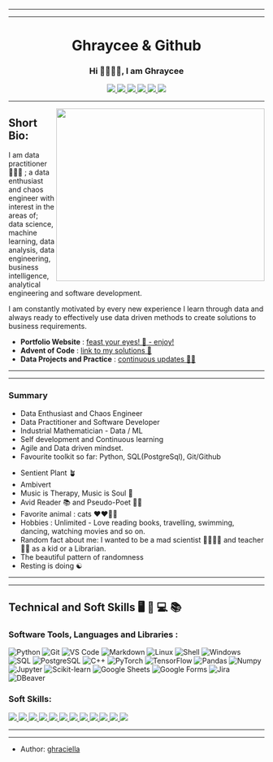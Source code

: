 
<!--
**ghraciella/ghraciella** is a ✨ _special_ ✨ repository because its `README.md` (this file) appears on your GitHub profile.

Here are some ideas to get you started:

- 🔭 I’m currently working on ...
- 🌱 I’m currently learning ...
- 👯 I’m looking to collaborate on ...
- 🤔 I’m looking for help with ...
- 💬 Ask me about ...
- 📫 How to reach me: ...
- 😄 Pronouns: ...
- ⚡ Fun fact: ...


-->

<!--

Contact Links

<span style="display:block;text-align:center">[![Linkedin](https://img.shields.io/badge/-LinkedIn-blue?style=plastic&logo=Linkedin&logoColor=white&link=https://www.linkedin.com/in/grace-anulika-eze-data-unicorn/)](https://www.linkedin.com/in/grace-anulika-eze-data-unicorn/)</span>
<span style="display:block;text-align:center">[![Xing](https://img.shields.io/badge/Xing-teal?style=plastic&logo=Xing&logoColor=light-green&link=https://www.xing.com/profile/Grace_Eze2/cv)](https://www.xing.com/profile/Grace_Eze2/cv)</span>
<span style="display:block;text-align:center">[![Gmail](https://img.shields.io/badge/-Gmail-red?style=plastic&logo=Gmail&logoColor=white)](mailto:grace.anulikaeze@gmail.com)</span>
<span style="display:block;text-align:center">[![GitHuB](https://img.shields.io/badge/github-%23181717.svg?style=plastic&logo=github&logoColor=white&link=https://github.com/ghraciella)](https://github.com/ghraciella)</span>
<span style="display:block;text-align:center">[![Kaggle](https://img.shields.io/badge/-Kaggle-blue?style=plastic&logo=Kaggle&logoColor=black&link=https://www.kaggle.com/graceeze)](https://www.kaggle.com/graceeze)</span>

-->





---
---
# <div align="center"> Ghraycee & Github </div>


### <div align="center"> Hi 👋🏾👋🏾, I am Ghraycee </div>

<!--

- add social network badges using shields.io, to redirect to respective socials when its clicked on
kaggle-icon.svg
-->



<div align="center">
  <a href="https://www.linkedin.com/in/grace-anulika-eze-data-practitioner/">
    <img src="https://img.shields.io/badge/-LinkedIn-blue?style=plastic&logo=Linkedin&logoColor=white"/>
  </a>
  <a href="https://www.xing.com/profile/Grace_Eze2/cv">
    <img src="https://img.shields.io/badge/Xing-teal?style=plastic&logo=Xing&logoColor=light-green&link=https://www.xing.com/profile/Grace_Eze2/cv"/>
  </a> 
  <a href="mailto:grace.anulikaeze@gmail.com">
    <img src="https://img.shields.io/badge/-Gmail-red?style=plastic&logo=Gmail&logoColor=white"/>
  </a>
  <a href="https://github.com/ghraciella">
    <img src="https://img.shields.io/badge/github-%23181717.svg?style=plastic&logo=github&logoColor=white&link=https://github.com/ghraciella"/>
  </a>
  <a href="https://ghraciella.github.io/">
    <img src="https://img.shields.io/badge/-Portfolio%20Website-yellow?style=plastic&logo=Portfolio%20Website&logoColor=brown&link=https://ghraciella.github.io/"/>
  </a>
  <a href="https://www.kaggle.com/graceeze">
    <img src="https://img.shields.io/badge/-Kaggle-blue?style=plastic&logo=Kaggle&logoColor=black&link=https://www.kaggle.com/graceeze"/>
  </a>
</div>



---

<img src="https://media1.giphy.com/media/v1.Y2lkPTc5MGI3NjExY2E0ZTM3YTUzZTA4ZDVmMGJlMWRiMTgxMGVjNDMzZGU4NGU3OWEzYyZjdD1n/RbDKaczqWovIugyJmW/giphy.gif" align="right" width=410 height=340>



## Short Bio: 


I am data practitioner 👩🏾‍💻 ; a data enthusiast and chaos engineer with interest in the areas of; data science, machine learning, data analysis, data engineering, business intelligence, analytical engineering and software development. 

I am constantly motivated by every new experience I learn through data and always ready to effectively use data driven methods to create solutions to business requirements.

* __Portfolio Website__ : [feast your eyes! 🥰 - enjoy!](https://ghraciella.github.io/)
* __Advent of Code__ : [link to my solutions 🤔](https://github.com/ghraciella/data-projects-and-practice/tree/main/code_exercise/advent-of-code)
* __Data Projects and Practice__ : [continuous updates 🧐🔁](https://github.com/ghraciella/data-projects-and-practice)


---
---
### Summary

* Data Enthusiast and Chaos Engineer
* Data Practitioner and Software Developer
* Industrial Mathematician - Data / ML 
* Self development and Continuous learning
* Agile and Data driven mindset.
* Favourite toolkit so far: Python, SQL(PostgreSql), Git/Github
<!--
* Neurodiverse 
* Audio-Visual Learner 
-->
* Sentient Plant 🪴
* Ambivert
* Music is Therapy, Music is Soul 🎵 
* Avid Reader 📚 and Pseudo-Poet 📝😅
* Favorite animal : cats ♥️❤️‍🔥🤎
* Hobbies : Unlimited - Love reading books, travelling, swimming, dancing, watching movies and so on.
* Random fact about me: I wanted to be a mad scientist 🧬👩🏾‍🔬 and teacher 👩‍🏫 as a kid or a Librarian.
* The beautiful pattern of randomness
* Resting is doing ☯︎
  
---
---

<!--

- My top skills : Hard (Tech) Skills and Soft Skills

<div id="header" align="center">
  <img src= "https://media1.giphy.com/media/v1.Y2lkPTc5MGI3NjExY2E0ZTM3YTUzZTA4ZDVmMGJlMWRiMTgxMGVjNDMzZGU4NGU3OWEzYyZjdD1n/RbDKaczqWovIugyJmW/giphy.gif" width=200"/>
</div>

-->



## Technical and Soft Skills 🖥️ 🧰 💻 📚 


### Software Tools, Languages and Libraries  :


![Python](http://img.shields.io/badge/-Python-346e9e?style=plastic&logo=python&logoColor=white)
![Git](http://img.shields.io/badge/-Git-white?style=plastic&logo=git)
![VS Code](http://img.shields.io/badge/-VS%20Code-black?style=plastic&logo=visualstudiocode&logoColor=3aa7f2)
![Markdown](http://img.shields.io/badge/-Markdown-white?style=plastic&logo=markdown&logoColor=black)
![Linux](http://img.shields.io/badge/-Linux-fad134?style=plastic&logo=linux&logoColor=black)
![Shell](http://img.shields.io/badge/-Shell-c9c9c9?style=plastic&logo=gnu-bash&logoColor=black)
![Windows](http://img.shields.io/badge/-Windows-0078D6?style=plastic&logo=windows&logoColor=white)
![SQL](http://img.shields.io/badge/-Sql-00758f?style=plastic&logo=Mysql&logoColor=white)
![PostgreSQL](https://img.shields.io/badge/postgresql-blue?style=plastic&logo=postgresql&logoColor=white)
![C++](https://img.shields.io/badge/C++-blue?style=plastic&logo=C++&logoColor=bc2043)
![PyTorch](http://img.shields.io/badge/-PyTorch-eee?style=plastic&logo=pytorch&logoColor=EE4C2C)
![TensorFlow](http://img.shields.io/badge/-TensorFlow-eee?style=plastic&logo=tensorflow&logoColor=FF6F00)
![Pandas](https://img.shields.io/badge/Pandas-white.svg?style=plastic&logo=pandas&logoColor=black)
![Numpy](https://img.shields.io/badge/numpy-ar21.svg?style=plastic&logo=numpy&logoColor=white)
![Jupyter](https://img.shields.io/badge/jupyter-orange?style=plastic&logo=jupyter&logoColor=white)
![Scikit-learn](http://img.shields.io/badge/-Scikit--Learn-eee?style=plastic&logo=scikit-learn&logoColor=e26d00)
![Google Sheets](https://img.shields.io/badge/Google%20Sheets%20-%2334A853.svg?style=plastic&logo=google%20sheets&logoColor=white)
![Google Forms](https://img.shields.io/badge/-Google%20Forms%20-purple?style=plastic&logo=forms&logoColor=EE4C2C)
![Jira](https://img.shields.io/badge/atlassian_jira-white?style=plastic&logo=jira&logoColor=blue)
![DBeaver](https://img.shields.io/badge/-DBeaver-brown?style=plastic&logo=DBeaver&logoColor=white)
      
    
       
### Soft Skills:

<div id="badges">
  <a href="Data-Driven Mindset">
    <img src="https://img.shields.io/badge/data%20driven-mindset-eee?logo=data%20driven-mindset&logoColor==white&style=flat"/>
  </a>
  <a href="Agile Methodologies">
    <img src="https://img.shields.io/badge/agile-methodologies-eee?logo=agile-methodologies&logoColor==white&style=flat"/>
  </a>
  <a href="Problem Solving">
    <img src="https://img.shields.io/badge/problem-solving-eee?logo=problem-solving&logoColor==white&style=flat"/>
  </a>
  <a href="Project Management">
    <img src="https://img.shields.io/badge/project-management-eee?logo=project-management&logoColor==white&style=flat"/>
  </a>
  <a href="Continuous Learning">
    <img src="https://img.shields.io/badge/continuous-learning-eee?logo=continuous-learning&logoColor==white&style=flat"/>
  </a>
  <a href="Effective Communication">
    <img src="https://img.shields.io/badge/effective-communication-eee?logo=effective-communication&logoColor==white&style=flat"/>
  </a>
  <a href="Resourcefulness-Resilience">
    <img src="https://img.shields.io/badge/resourcefulness%20-resilience-eee?logo=resourcefulness-resilience&logoColor==white&style=flat"/>
  </a>  
  <a href="Independent Research">
    <img src="https://img.shields.io/badge/independent-research-eee?logo=independent-research&logoColor=F=white&style=flat"/>
  </a>
  <a href="Collaboration">
    <img src="https://img.shields.io/badge/Collaboration-eee?logo=Collaboration&logoColor==white&style=flat"/>
  </a>
  <a href="Creative Thinking">
    <img src="https://img.shields.io/badge/analytical-thinking-eee?logo=analytical-thinking&logoColor==white&style=flat"/>
  </a>
  <a href="Self Motivated">
    <img src="https://img.shields.io/badge/self-motivated-eee?logo=self-motivated&logoColor==white&style=flat"/>
  </a>
  <a href="Software Development">
    <img src="https://img.shields.io/badge/software-development-eee?logo=software-development&logoColor=white&style=flat"/>
  </a>
</div>


<!--

- Github streak stats

-->

<!--   
                                                                                                                         
---
---
                                                                                                                         
## My Github Usage and Contribution Trail 💻 🧗🏽‍♀️... 






<div>
<a> <img src="https://github-readme-stats.vercel.app/api/top-langs?username=ghraciella&langs_count=10&show_icons=true&locale=en&layout=compact&theme=onedark" alt="ghraciella" width="400" height="350"/></a>
<a> <img alt="My Github Stats" src="https://github-readme-stats.vercel.app/api?username=ghraciella&show_icons=true&count_private=true&theme=onedark" width="400" height="350"/></a>
<a> <img src="https://streak-stats.demolab.com?user=ghraciella&theme=onedark&mode=weekly" alt="ghraciella" width="400" height="350"/></a>
<a href="https://github.com/ghraciella/Accenture-Data-Analytics-and-Visualization-Virtual-Experience"> <img  src="https://github-readme-stats.vercel.app/api/pin/?username=ghraciella&theme=onedark&repo=Accenture-Data-Analytics-and-Visualization-Virtual-Experience" width="400" height="370"/></a>
</div>


-->



---

<!--

To Do:
<br>
My icons for tools

<span> <img src="https://raw.githubusercontent.com/devicons/devicon/1119b9f84c0290e0f0b38982099a2bd027a48bf1/icons/github/github-original-wordmark.svg" alt="Github" width="100" height="100"/> </span>
<span> <img src="https://upload.wikimedia.org/wikipedia/commons/3/31/ITerm2_v3.4_icon.png" alt="mac iterm" width="100" height="100"/> </span>
<span> <img src="https://raw.githubusercontent.com/devicons/devicon/master/icons/vscode/vscode-original.svg" alt="vs code" width="100" height="100"/> </span>
<span> <img src="https://www.westonschools.org/wp-content/uploads/2017/06/google-sheets-icon-600x567.jpg" alt="Google sheets" width="100" height="100"/> </span>
<span> <img src="https://www.pngkey.com/png/detail/441-4413112_google-forms-logo-google-forms-logo-png.png" alt="Google forms" width="120" height="100"/> </span>
<span> <img src="https://raw.githubusercontent.com/devicons/devicon/1119b9f84c0290e0f0b38982099a2bd027a48bf1/icons/slack/slack-original.svg" alt="slack" width="100" height="100"/> </span>


my Github stats

<span> <img src="https://github-readme-stats.vercel.app/api/top-langs?username=ghraciella&langs_count=10&show_icons=true&locale=en&layout=compact&theme=onedark" alt="ghraciella" width="400" height="350"/> </span>
<span> <img alt="My Github Stats" src="https://github-readme-stats.vercel.app/api?username=ghraciella&show_icons=true&count_private=true&theme=onedark" width="400" height="350"/> </span>
<a> <img src="https://streak-stats.demolab.com?user=ghraciella&theme=onedark&mode=weekly" alt="ghraciella" width="400" height="350"/></a>
<a href="https://github.com/ghraciella/Accenture-Data-Analytics-and-Visualization-Virtual-Experience"> <img  src="https://github-readme-stats.vercel.app/api/pin/?username=ghraciella&theme=onedark&repo=Accenture-Data-Analytics-and-Visualization-Virtual-Experience" width="400" height="370"/></a>

<br>

-->










<!-- 

- Most Recent Edit : Fri 21 July, 2023
- Most Recent Edit : 21.07.23

-->
----
- Author: [ghraciella](https://github.com/ghraciella)

<!---
- <p align="left"> <img src="https://komarev.com/ghpvc/?username=ghraciella&label=Profile%20views&color=b45f06&style=plastic" alt="ghraciella" /> </p>
--->
